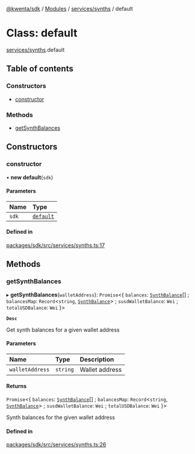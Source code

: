 [@kwenta/sdk](../README.md) / [Modules](../modules.md) / [services/synths](../modules/services_synths.md) / default

# Class: default

[services/synths](../modules/services_synths.md).default

## Table of contents

### Constructors

- [constructor](services_synths.default.md#constructor)

### Methods

- [getSynthBalances](services_synths.default.md#getsynthbalances)

## Constructors

### constructor

• **new default**(`sdk`)

#### Parameters

| Name | Type |
| :------ | :------ |
| `sdk` | [`default`](index.default.md) |

#### Defined in

[packages/sdk/src/services/synths.ts:17](https://github.com/Kwenta/kwenta/blob/60f0875a3/packages/sdk/src/services/synths.ts#L17)

## Methods

### getSynthBalances

▸ **getSynthBalances**(`walletAddress`): `Promise`<{ `balances`: [`SynthBalance`](../modules/types_synths.md#synthbalance)[] ; `balancesMap`: `Record`<`string`, [`SynthBalance`](../modules/types_synths.md#synthbalance)\> ; `susdWalletBalance`: `Wei` ; `totalUSDBalance`: `Wei`  }\>

**`Desc`**

Get synth balances for a given wallet address

#### Parameters

| Name | Type | Description |
| :------ | :------ | :------ |
| `walletAddress` | `string` | Wallet address |

#### Returns

`Promise`<{ `balances`: [`SynthBalance`](../modules/types_synths.md#synthbalance)[] ; `balancesMap`: `Record`<`string`, [`SynthBalance`](../modules/types_synths.md#synthbalance)\> ; `susdWalletBalance`: `Wei` ; `totalUSDBalance`: `Wei`  }\>

Synth balances for the given wallet address

#### Defined in

[packages/sdk/src/services/synths.ts:26](https://github.com/Kwenta/kwenta/blob/60f0875a3/packages/sdk/src/services/synths.ts#L26)
